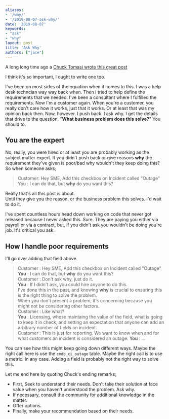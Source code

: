 ```yaml
---
aliases:
- '/why/'
- '/2019-08-07-ask-why/'
date: '2019-08-07'
keywords:
- "ask"
- "why"
layout: post
title: 'Ask Why'
authors: ["jace"]
---
```


A long long time ago a [Chuck Tomasi wrote this great post](https://community.servicenow.com/community?id=community_blog&sys_id=7c9ceae1dbd0dbc01dcaf3231f9619da)

I think it's so important, I ought to write one too.

I've been on most sides of the equation when it comes to this.  I was a help desk techncian way way back when.  Then I tried to help define the requirements that we needed.  I've been a consultant where I fulfilled the requirements.  Now I'm a customer again.  When you're a customer, you really don't care how it works, just that it works.  Or at least that was my opinion back then.  Now, however.  I push back.  I ask why.  I get the details that drive to the question, "**What business problem does this solve?**"  You should to.

## You are the expert

No, really, you were hired or at least you are probably working as the subject matter expert.  If you didn't push back or give reasons **why** the requirement they've given is poor/bad why wouldn't they keep doing this?  So when someone asks;

> Customer: Hey SME, Add this checkbox on Incident called "Outage"\
> You     : I can do that, but **why** do you want this?

Really that's all this post is about. \
Until they give you the reason, or the business problem this solves.  I'd wait to do it.

I've spent countless hours head down working on code that never got released because I never asked this.  Sure.  They are paying you either via payroll or via a contract, but, if you didn't ask you wouldn't be doing you're job.  It's critical you ask.  

## How I handle poor requirements

I'll go over adding that field above.

> Customer : Hey SME, Add this checkbox on Incident called "Outage"\
> **You**  : I can do that, but **why** do you want this?\
> Customer : Don't ask why, just do it.\
> **You**  : If I didn't ask, you could hire anyone to do this.\
> I've done this in the past, and knowing **why** is crucial to ensuring this is the right thing to solve the problem.\
> When you don't present a problem, it's concerning because you might not be considering other factors.\
> Customer : Like what?\
> **You**  : Licensing, whose maintaing the value of the field, what is going to keep it in check, and setting an expectation that anyone can add an arbitrary number of fields on incident.\
> Customer : This is just for reporting.  We want to know when and for what customers an incident is considered an outage.
> **You**  : ...

You can see how this might keep going down different ways.  Maybe the right call here is use the `cmdb_ci_outage` table.  Maybe the right call is to use a metric.  In any case.  Adding a field is probably not the right way to solve this.  

Let me end here by quoting Chuck's ending remarks;

- First, Seek to understand their needs. Don't take their solution at face value when you haven't understood the problem. Ask why.
- If necessary, consult the community for additional knowledge in the matter.
- Offer options.
- Finally, make your recommendation based on their needs.
